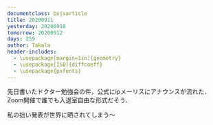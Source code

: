 ```yaml
---
documentclass: bxjsarticle
title: 20200911
yesterday: 20200910
tomorrow: 20200912
days: 259
author: Takala
header-includes:
  - \usepackage[margin=1in]{geometry}
  - \usepackage[ISO]{diffcoeff}
  - \usepackage{pxfonts}
---
```




先日書いたドクター勉強会の件，公式にipメーリスにアナウンスが流れた．
Zoom開催で誰でも入退室自由な形式だそう．



私の拙い発表が世界に晒されてしまう～